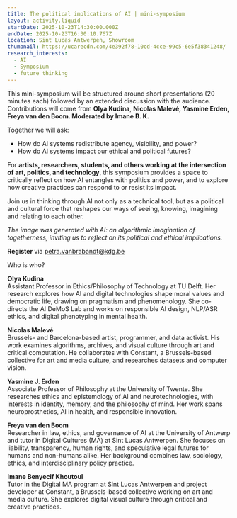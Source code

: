 ```yaml
---
title: The political implications of AI | mini-symposium
layout: activity.liquid
startDate: 2025-10-23T14:30:00.000Z
endDate: 2025-10-23T16:30:10.767Z
location: Sint Lucas Antwerpen, Showroom
thumbnail: https://ucarecdn.com/4e392f78-10cd-4cce-99c5-6e5f38341248/
research_interests:
  - AI
  - Symposium
  - future thinking
---
```

This mini-symposium will be structured around short presentations (20 minutes each) followed by an extended discussion with the audience. Contributions will come from **Olya Kudina**, **Nicolas Malevé, Yasmine Erden, Freya van den Boom. Moderated by Imane B. K.**

Together we will ask:

* How do AI systems redistribute agency, visibility, and power?
* How do AI systems impact our ethical and political futures?

For **artists, researchers, students, and others working at the intersection of art, politics, and technology**, this symposium provides a space to critically reflect on how AI entangles with politics and power, and to explore how creative practices can respond to or resist its impact.

Join us in thinking through AI not only as a technical tool, but as a political and cultural force that reshapes our ways of seeing, knowing, imagining and relating to each other. 

*The image was generated with AI: an algorithmic imagination of togetherness, inviting us to reflect on its political and ethical implications.*

**R﻿egister** via petra.vanbrabandt@kdg.be

W﻿ho is who?

**Olya Kudina**\
Assistant Professor in Ethics/Philosophy of Technology at TU Delft. Her research explores how AI and digital technologies shape moral values and democratic life, drawing on pragmatism and phenomenology. She co-directs the AI DeMoS Lab and works on responsible AI design, NLP/ASR ethics, and digital phenotyping in mental health.

**Nicolas Malevé**\
Brussels- and Barcelona-based artist, programmer, and data activist. His work examines algorithms, archives, and visual culture through art and critical computation. He collaborates with Constant, a Brussels-based collective for art and media culture, and researches datasets and computer vision.

**Yasmine J. Erden**\
Associate Professor of Philosophy at the University of Twente. She researches ethics and epistemology of AI and neurotechnologies, with interests in identity, memory, and the philosophy of mind. Her work spans neuroprosthetics, AI in health, and responsible innovation.

**Freya van den Boom**\
Researcher in law, ethics, and governance of AI at the University of Antwerp and tutor in Digital Cultures (MA) at Sint Lucas Antwerpen. She focuses on liability, transparency, human rights, and speculative legal futures for humans and non-humans alike. Her background combines law, sociology, ethics, and interdisciplinary policy practice.

**Imane Benyecif Khoutoul**\
Tutor in the Digital MA program at Sint Lucas Antwerpen and project developer at Constant, a Brussels-based collective working on art and media culture. She explores digital visual culture through critical and creative practices.